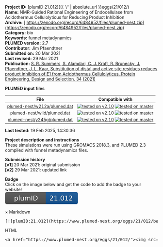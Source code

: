 **Project ID:** [plumID:21.012]({{ '/' | absolute_url }}eggs/21/012/)  
**Name:**  NMR-Guided Rational Engineering of Endocellulase from Acidothermus Cellulolyticus for Reducing Product Inhibition  
**Archive:** [ https://zenodo.org/record/6484952/files/plumed-nest.zip](https://zenodo.org/record/6484952/files/plumed-nest.zip)  
**Category:**  bio  
**Keywords:**  funnel metadynamics  
**PLUMED version:**  2.7  
**Contributor:**  Jim Pfaendtner  
**Submitted on:** 20 Mar 2021  
**Last revised:** 29 Mar 2021  
**Publication:** [S. R. Summers, S. Alamdari, C. J. Kraft, R. Brunecky, J. Pfaendtner, J. L. Kaar, Substitution of distal and active site residues reduces product inhibition of E1 from Acidothermus Cellulolyticus. Protein Engineering, Design and Selection. 34 (2021)](http://dx.doi.org/10.1093/protein/gzab031)  
  
**PLUMED input files**  
  
| File     | Compatible with |  
|:--------:|:--------:|  
| [plumed-nest/w212a/plumed.dat](./data/plumed-nest/w212a/plumed.dat.md) |  [![tested on v2.10](https://img.shields.io/badge/v2.10-passing-green.svg)](data/plumed-nest/w212a/plumed.dat.plumed.stderr) [![tested on master](https://img.shields.io/badge/master-passing-green.svg)](data/plumed-nest/w212a/plumed.dat.plumed_master.stderr) |  
| [plumed-nest/wild/plumed.dat](./data/plumed-nest/wild/plumed.dat.md) |  [![tested on v2.10](https://img.shields.io/badge/v2.10-passing-green.svg)](data/plumed-nest/wild/plumed.dat.plumed.stderr) [![tested on master](https://img.shields.io/badge/master-passing-green.svg)](data/plumed-nest/wild/plumed.dat.plumed_master.stderr) |  
| [plumed-nest/y245g/plumed.dat](./data/plumed-nest/y245g/plumed.dat.md) |  [![tested on v2.10](https://img.shields.io/badge/v2.10-passing-green.svg)](data/plumed-nest/y245g/plumed.dat.plumed.stderr) [![tested on master](https://img.shields.io/badge/master-passing-green.svg)](data/plumed-nest/y245g/plumed.dat.plumed_master.stderr) |  
  
**Last tested:**  19 Feb 2025, 14:30:36
  
**Project description and instructions**  
These simulations were run using GROMACS 2018.3, and PLUMED 2.3 compiled with funnel metadynamics files.

  
**Submission history**  
**[v1]** 20 Mar 2021: original submission  
**[v2]** 29 Mar 2021: updated link  
  
**Badge**  
Click on the image below and get the code to add the badge to your website!  
<img src="./badge.svg" alt="plumeDnest:21.012" id="myBtn" class="badge">
<div id="myModal" class="modal">
  <div class="modal-content">
    <span class="close">&times;</span>
    Markdown<pre>[![plumID:21.012](https://www.plumed-nest.org/eggs/21/012/badge.svg)](https://www.plumed-nest.org/eggs/21/012/)</pre>
    HTML<pre>&lt;a href="https://www.plumed-nest.org/eggs/21/012/"&gt;&lt;img src="https://www.plumed-nest.org/eggs/21/012/badge.svg" alt="plumID:21.012"&gt;&lt;/a&gt;</pre>
  </div>
</div>
